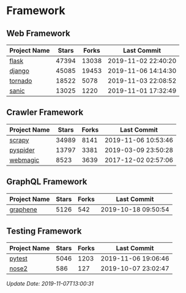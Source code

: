 # Framework

## Web Framework

| Project Name | Stars | Forks | Last Commit |
| ------------ | ----- | ----- | ----------- |
| [flask](https://github.com/pallets/flask) | 47394 | 13038 | 2019-11-02 22:40:20 |
| [django](https://github.com/django/django) | 45085 | 19453 | 2019-11-06 14:14:30 |
| [tornado](https://github.com/tornadoweb/tornado) | 18522 | 5078 | 2019-11-03 22:08:52 |
| [sanic](https://github.com/huge-success/sanic) | 13025 | 1220 | 2019-11-01 17:32:49 |

## Crawler Framework

| Project Name | Stars | Forks | Last Commit |
| ------------ | ----- | ----- | ----------- |
| [scrapy](https://github.com/scrapy/scrapy) | 34989 | 8141 | 2019-11-06 10:53:46 |
| [pyspider](https://github.com/binux/pyspider) | 13797 | 3381 | 2019-03-09 23:50:28 |
| [webmagic](https://github.com/code4craft/webmagic) | 8523 | 3639 | 2017-12-02 02:57:06 |

## GraphQL Framework

| Project Name | Stars | Forks | Last Commit |
| ------------ | ----- | ----- | ----------- |
| [graphene](https://github.com/graphql-python/graphene) | 5126 | 542 | 2019-10-18 09:50:54 |

## Testing Framework

| Project Name | Stars | Forks | Last Commit |
| ------------ | ----- | ----- | ----------- |
| [pytest](https://github.com/pytest-dev/pytest) | 5046 | 1203 | 2019-11-06 19:06:46 |
| [nose2](https://github.com/nose-devs/nose2) | 586 | 127 | 2019-10-07 23:02:47 |

*Update Date: 2019-11-07T13:00:31*